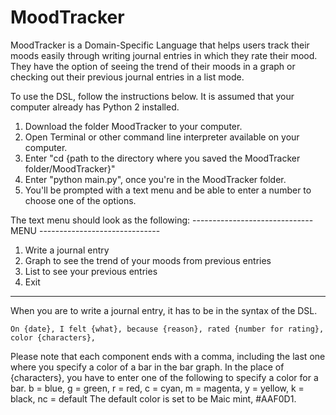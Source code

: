 # MoodTracker

MoodTracker is a Domain-Specific Language that helps users track their moods easily through writing journal entries in which they rate their mood. They have the option of seeing the trend of their moods in a graph or checking out their previous journal entries in a list mode.

To use the DSL, follow the instructions below. It is assumed that your computer already has Python 2 installed. 
1. Download the folder MoodTracker to your computer.
2. Open Terminal or other command line interpreter available on your computer. 
3. Enter "cd {path to the directory where you saved the MoodTracker folder/MoodTracker}"
4. Enter "python main.py", once you're in the MoodTracker folder.
5. You'll be prompted with a text menu and be able to enter a number to choose one of the options.

The text menu should look as the following:
------------------------------ MENU ------------------------------
1. Write a journal entry
2. Graph to see the trend of your moods from previous entries
3. List to see your previous entries
4. Exit
-------------------------------------------------------------------
When you are to write a journal entry, it has to be in the syntax of the DSL.

`On {date}, I felt {what}, because {reason}, rated {number for rating}, color {characters},`

Please note that each component ends with a comma, including the last one where you specify a color of a bar in the bar graph.
In the place of {characters}, you have to enter one of the following to specify a color for a bar.
b = blue, g = green, r = red, c = cyan, m = magenta, y = yellow, k = black, nc = default
The default color is set to be Maic mint, #AAF0D1.
